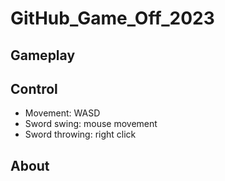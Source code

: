 # GitHub_Game_Off_2023

## Gameplay

## Control

- Movement: WASD
- Sword swing: mouse movement
- Sword throwing: right click

## About